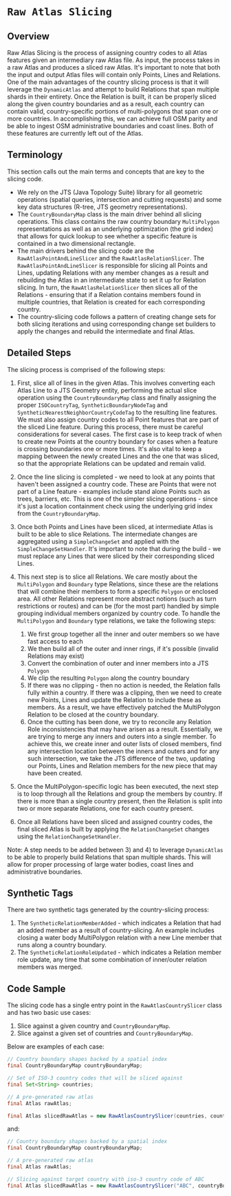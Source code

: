 # `Raw Atlas Slicing`

## Overview

Raw Atlas Slicing is the process of assigning country codes to all Atlas features given an intermediary raw Atlas file. As input, the process takes in a raw Atlas and produces a sliced raw Atlas. It's important to note that both the input and output Atlas files will contain only Points, Lines and Relations. One of the main advantages of the country slicing process is that it will leverage the `DynamicAtlas` and attempt to build Relations that span multiple shards in their entirety. Once the Relation is built, it can be properly sliced along the given country boundaries and as a result, each country can contain valid, country-specific portions of multi-polygons that span one or more countries. In accomplishing this, we can achieve full OSM parity and be able to ingest OSM administrative boundaries and coast lines. Both of these features are currently left out of the Atlas.

## Terminology

This section calls out the main terms and concepts that are key to the slicing code.

* We rely on the JTS (Java Topology Suite) library for all geometric operations (spatial queries, intersection and cutting requests) and some key data structures (R-tree, JTS geometry representations).
* The `CountryBoundaryMap` class is the main driver behind all slicing operations. This class contains the raw country boundary `MultiPolygon` representations as well as an underlying optimization (the grid index) that allows for quick lookup to see whether a specific feature is contained in a two dimensional rectangle.   
* The main drivers behind the slicing code are the `RawAtlasPointAndLineSlicer` and the `RawAtlasRelationSlicer`. The `RawAtlasPointAndLineSlicer` is responsible for slicing all Points and Lines, updating Relations with any member changes as a result and rebuilding the Atlas in an intermediate state to set it up for Relation slicing. In turn, the `RawAtlasRelationSlicer` then slices all of the Relations - ensuring that if a Relation contains members found in multiple countries, that Relation is created for each corresponding country.
* The country-slicing code follows a pattern of creating change sets for both slicing iterations and using corresponding change set builders to apply the changes and rebuild the intermediate and final Atlas.

## Detailed Steps

The slicing process is comprised of the following steps:

1. First, slice all of lines in the given Atlas. This involves converting each Atlas Line to a JTS Geometry entity, performing the actual slice operation using the `CountryBoundaryMap` class and finally assigning the proper `ISOCountryTag`, `SyntheticBoundaryNodeTag` and `SyntheticNearestNeighborCountryCodeTag` to the resulting line features. We must also assign country codes to all Point features that are part of the sliced Line feature. During this process, there must be careful considerations for several cases. The first case is to keep track of when to create new Points at the country boundary for cases when a feature is crossing boundaries one or more times. It's also vital to keep a mapping between the newly created Lines and the one that was sliced, so that the appropriate Relations can be updated and remain valid.

2. Once the line slicing is completed - we need to look at any points that haven't been assigned a country code. These are Points that were not part of a Line feature - examples include stand alone Points such as trees, barriers, etc. This is one of the simpler slicing operations - since it's just a location containment check using the underlying grid index from the `CountryBoundaryMap`. 

3. Once both Points and Lines have been sliced, at intermediate Atlas is built to be able to slice Relations. The intermediate changes are aggregated using a `SimpleChangeSet` and applied with the `SimpleChangeSetHandler`. It's important to note that during the build - we must replace any Lines that were sliced by their corresponding sliced Lines. 

4. This next step is to slice all Relations. We care mostly about the `MultiPolygon` and `Boundary` type Relations, since these are the relations that will combine their members to form a specific `Polygon` or enclosed area. All other Relations represent more abstract notions (such as turn restrictions or routes) and can be (for the most part) handled by simple grouping individual members organized by country code. To handle the `MultiPolygon` and `Boundary` type relations, we take the following steps:
    1. We first group together all the inner and outer members so we have fast access to each
    2. We then build all of the outer and inner rings, if it's possible (invalid Relations may exist)
    3. Convert the combination of outer and inner members into a JTS `Polygon`
    4. We clip the resulting `Polygon` along the country boundary
    5. If there was no clipping - then no action is needed, the Relation falls fully within a country. If there was a clipping, then we need to create new Points, Lines and update the Relation to include these as members. As a result, we have effectively patched the MultiPolygon Relation to be closed at the country boundary. 
    6. Once the cutting has been done, we try to reconcile any Relation Role inconsistencies that may have arisen as a result. Essentially, we are trying to merge any inners and outers into a single member. To achieve this, we create inner and outer lists of closed members, find any intersection location between the inners and outers and for any such intersection, we take the JTS difference of the two, updating our Points, Lines and Relation members for the new piece that may have been created.

5. Once the MultiPolygon-specific logic has been executed, the next step is to loop through all the Relations and group the members by country. If there is more than a single country present, then the Relation is split into two or more separate Relations, one for each country present.

6. Once all Relations have been sliced and assigned country codes, the final sliced Atlas is built by applying the `RelationChangeSet` changes using the `RelationChangeSetHandler`.

Note: A step needs to be added between 3) and 4) to leverage `DynamicAtlas` to be able to properly build Relations that span multiple shards. This will allow for proper processing of large water bodies, coast lines and administrative boundaries.

## Synthetic Tags

There are two synthetic tags generated by the country-slicing process:

1. The `SyntheticRelationMemberAdded` - which indicates a Relation that had an added member as a result of country-slicing. An example includes closing a water body MultiPolygon relation with a new Line member that runs along a country boundary.
2. The `SyntheticRelationRoleUpdated` - which indicates a Relation member role update, any time that some combination of inner/outer relation members was merged.

## Code Sample

The slicing code has a single entry point in the `RawAtlasCountrySlicer` class and has two basic use cases:

1. Slice against a given country and `CountryBoundaryMap`.
2. Slice against a given set of countries and `CountryBoundaryMap`.

Below are examples of each case:

```java
// Country boundary shapes backed by a spatial index
final CountryBoundaryMap countryBoundaryMap;

// Set of ISO-3 country codes that will be sliced against
final Set<String> countries;

// A pre-generated raw atlas
final Atlas rawAtlas;

final Atlas slicedRawAtlas = new RawAtlasCountrySlicer(countries, countryBoundaryMap).slice(rawAtlas);
```
and:

```java
// Country boundary shapes backed by a spatial index
final CountryBoundaryMap countryBoundaryMap;

// A pre-generated raw atlas
final Atlas rawAtlas;

// Slicing against target country with iso-3 country code of ABC
final Atlas slicedRawAtlas = new RawAtlasCountrySlicer("ABC", countryBoundaryMap).slice(rawAtlas);
```
